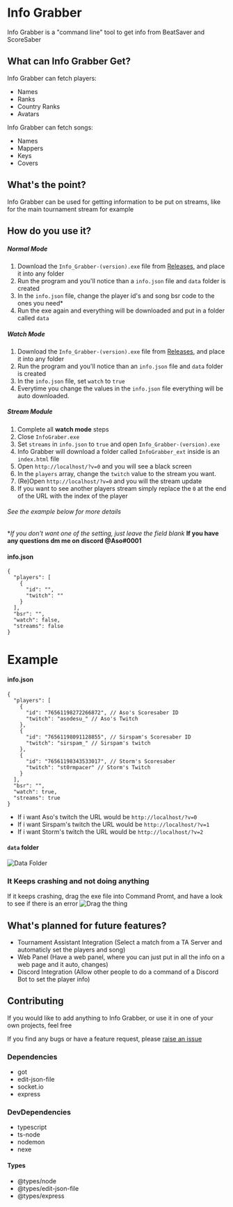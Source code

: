 # Info Grabber
Info Grabber is a "command line" tool to get info from BeatSaver and ScoreSaber

## What can Info Grabber Get?
Info Grabber can fetch players:
- Names
- Ranks
- Country Ranks
- Avatars

Info Grabber can fetch songs:
- Names
- Mappers
- Keys
- Covers

## What's the point?
Info Grabber can be used for getting information to be put on streams, like for the main tournament stream for example

## How do you use it?
##### Normal Mode
1) Download the `Info_Grabber-(version).exe` file from [Releases](https://github.com/AsoDesu/info-grabber/releases), and place it into any folder
2) Run the program and you'll notice than a `info.json` file and `data` folder is created
3) In the `info.json` file, change the player id's and song bsr code to the ones you need*
4) Run the exe again and everything will be downloaded and put in a folder called `data`

##### Watch Mode
1) Download the `Info_Grabber-(version).exe` file from [Releases](https://github.com/AsoDesu/info-grabber/releases), and place it into any folder
2) Run the program and you'll notice than an `info.json` file and `data` folder is created
3) In the `info.json` file, set `watch` to `true`
4) Everytime you change the values in the `info.json` file everything will be auto downloaded.

##### Stream Module
1) Complete all **watch mode** steps
2) Close `InfoGraber.exe`
3) Set `streams` in `info.json` to `true` and open `Info_Grabber-(version).exe`
4) Info Grabber will download a folder called `InfoGrabber_ext` inside is an `index.html` file
5) Open `http://localhost/?v=0` and you will see a black screen
6) In the `players` array, change the `twitch` value to the stream you want.
7) (Re)Open `http://localhost/?v=0` and you will the stream update
8) If you want to see another players stream simply replace the `0` at the end of the URL with the index of the player
###### See the example below for more details

**If you don't want one of the setting, just leave the field blank*
**If you have any questions dm me on discord @Aso#0001**

#### info.json
```
{
  "players": [
    {
      "id": "",
      "twitch": ""
    }
  ],
  "bsr": "",
  "watch": false,
  "streams": false
}
```

# Example
#### info.json
```
{
  "players": [
    {
      "id": "76561198272266872", // Aso's Scoresaber ID
      "twitch": "asodesu_" // Aso's Twitch
    },
    {
      "id": "76561198091128855", // Sirspam's Scoresaber ID
      "twitch": "sirspam_" // Sirspam's twitch
    },
    {
      "id": "76561198343533017", // Storm's Scoresaber
      "twitch": "st0rmpacer" // Storm's Twitch
    }
  ],
  "bsr": "",
  "watch": true,
  "streams": true
}
```
- If i want Aso's twitch the URL would be `http://localhost/?v=0`
- If i want Sirspam's twitch the URL would be `http://localhost/?v=1`
- If i want Storm's twitch the URL would be `http://localhost/?v=2`


#### `data` folder
![Data Folder](https://i.imgur.com/dlWdbAT.png)

### It Keeps crashing and not doing anything
If it keeps crashing, drag the exe file into Command Promt, and have a look to see if there is an error
![Drag the thing](https://i.imgur.com/nlmIhAD.png)

## What's planned for future features?
- Tournament Assistant Integration (Select a match from a TA Server and automaticly set the players and song)
- Web Panel (Have a web panel, where you can just put in all the info on a web page and it auto, changes)
- Discord Integration (Allow other people to do a command of a Discord Bot to set the player info)

## Contributing
If you would like to add anything to Info Grabber, or use it in one of your own projects, feel free

If you find any bugs or have a feature request, please [raise an issue](https://github.com/AsoDesu/info-grabber/issues)

### Dependencies
- got
- edit-json-file
- socket.io
- express

### DevDependencies
- typescript
- ts-node
- nodemon
- nexe

#### Types
- @types/node
- @types/edit-json-file
- @types/express
